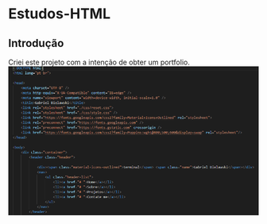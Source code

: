 # <strong>Estudos-HTML</strong> 
## Introdução 
Criei este projeto com a intenção de obter um portfolio.
 <a href="https://www.instagram.com/diazz.mat/" alt="Instagram">
  <img src="https://github.com/GabrielBielawski1/estudo-html/blob/main/img/introdu%C3%A7%C3%A3o_projeto.png/"/></a>
</p>  
  


